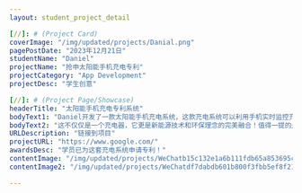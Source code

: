```yaml
---
layout: student_project_detail

[//]: # (Project Card)
coverImage: "/img/updated/projects/Danial.png"
pagePostDate: "2023年12月21日"
studentName: "Daniel"
projectName: "抢申太阳能手机充电专利"
projectCategory: "App Development"
projectDesc: "学生创意"

[//]: # (Project Page/Showcase)
headerTitle: "太阳能手机充电专利系统"
bodyText1: "Daniel开发了一款太阳能手机充电系统，这款充电系统可以利用手机实时监控充电情况。从硬件组装到软件交互集成的每一个细节都体现了Daniel的智慧与环保理念"
bodyText2: "这不仅仅是一个充电器，它更是新能源技术和环保理念的完美融合！值得一提的是，Daniel甚至为他独特的太阳能手机充电系统申请专利！"
URLDescription: "链接到项目"
projectURL: "https://www.google.com/"
awardsDesc: "学员已为这套充电系统申请专利！"
contentImage: "/img/updated/projects/WeChatb15c132e1a6b111fdb65a853695cc009.png"
contentImage2: "/img/updated/projects/WeChatdf7dabdb601b800f3fbb5ef8f21b8a5e.png"

---
```

